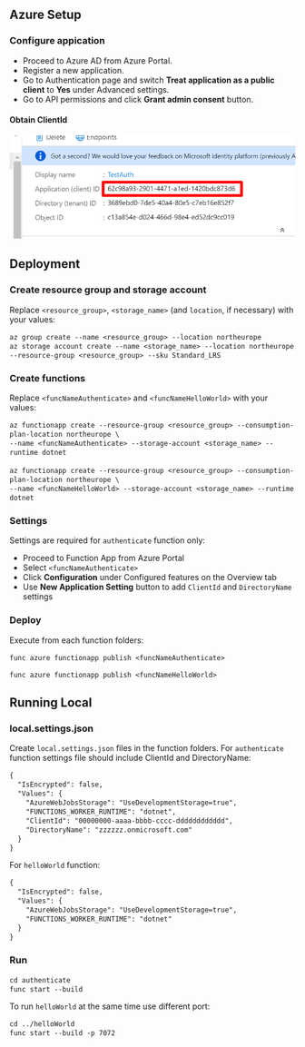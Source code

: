 ## Azure Setup

### Configure appication

* Proceed to Azure AD from Azure Portal.
* Register a new application.
* Go to Authentication page and switch **Treat application as a public client** to **Yes** under Advanced settings.
* Go to API permissions and click **Grant admin consent** button.

#### Obtain ClientId

![ClientId](readme-img/clientid.png)

## Deployment

### Create resource group and storage account

Replace `<resource_group>`, `<storage_name>` (and `location`, if necessary) with your values: 

    az group create --name <resource_group> --location northeurope
    az storage account create --name <storage_name> --location northeurope --resource-group <resource_group> --sku Standard_LRS
    
### Create functions

Replace `<funcNameAuthenticate>` and `<funcNameHelloWorld>` with your values:

    az functionapp create --resource-group <resource_group> --consumption-plan-location northeurope \
    --name <funcNameAuthenticate> --storage-account <storage_name> --runtime dotnet

    az functionapp create --resource-group <resource_group> --consumption-plan-location northeurope \
    --name <funcNameHelloWorld> --storage-account <storage_name> --runtime dotnet

### Settings

Settings are required for `authenticate` function only:

* Proceed to Function App from Azure Portal
* Select `<funcNameAuthenticate>`
* Click **Configuration** under Configured features on the Overview tab
* Use **New Application Setting** button to add `ClientId` and `DirectoryName` settings

### Deploy

Execute from each function folders:

```
func azure functionapp publish <funcNameAuthenticate>
```

```
func azure functionapp publish <funcNameHelloWorld>
```

## Running Local

### local.settings.json

Create `local.settings.json` files in the function folders.
For `authenticate` function settings file should include ClientId and DirectoryName:

    {
      "IsEncrypted": false,
      "Values": {
        "AzureWebJobsStorage": "UseDevelopmentStorage=true",
        "FUNCTIONS_WORKER_RUNTIME": "dotnet",
        "ClientId": "00000000-aaaa-bbbb-cccc-dddddddddddd",
        "DirectoryName": "zzzzzz.onmicrosoft.com"
      }
    }
    
For `helloWorld` function:

    {
      "IsEncrypted": false,
      "Values": {
        "AzureWebJobsStorage": "UseDevelopmentStorage=true",
        "FUNCTIONS_WORKER_RUNTIME": "dotnet"
      }
    }

### Run

    cd authenticate
    func start --build

To run `helloWorld` at the same time use different port:
    
    cd ../helloWorld
    func start --build -p 7072
